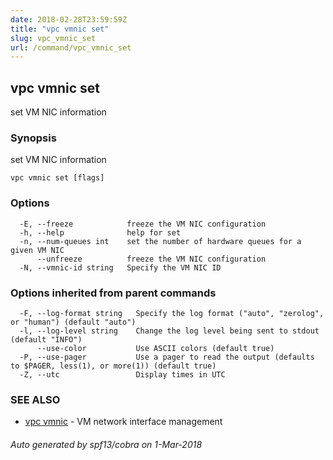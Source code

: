 ```yaml
---
date: 2018-02-28T23:59:59Z
title: "vpc vmnic set"
slug: vpc_vmnic_set
url: /command/vpc_vmnic_set
---
```

## vpc vmnic set

set VM NIC information

### Synopsis


set VM NIC information

```
vpc vmnic set [flags]
```

### Options

```
  -E, --freeze            freeze the VM NIC configuration
  -h, --help              help for set
  -n, --num-queues int    set the number of hardware queues for a given VM NIC
      --unfreeze          freeze the VM NIC configuration
  -N, --vmnic-id string   Specify the VM NIC ID
```

### Options inherited from parent commands

```
  -F, --log-format string   Specify the log format ("auto", "zerolog", or "human") (default "auto")
  -l, --log-level string    Change the log level being sent to stdout (default "INFO")
      --use-color           Use ASCII colors (default true)
  -P, --use-pager           Use a pager to read the output (defaults to $PAGER, less(1), or more(1)) (default true)
  -Z, --utc                 Display times in UTC
```

### SEE ALSO
* [vpc vmnic](/command/vpc_vmnic)	 - VM network interface management

###### Auto generated by spf13/cobra on 1-Mar-2018
